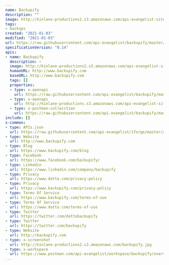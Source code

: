 ```yaml
---
name: Backupify
description: ""
image: http://kinlane-productions2.s3.amazonaws.com/api-evangelist-site/company/logos/backupify-review-300x300.png
tags:
- backups
created: "2021-01-03"
modified: "2021-01-03"
url: https://raw.githubusercontent.com/api-evangelist/backupify/master/apis.json
specificationVersion: "0.14"
apis:
- name: Backupify
  description: ~
  image: http://kinlane-productions2.s3.amazonaws.com/api-evangelist-site/company/logos/backupify-review-300x300.png
  humanURL: http://www.backupify.com
  baseURL: http://www.backupify.com
  tags: []
  properties:
  - type: x-openapi
    url: https://raw.githubusercontent.com/api-evangelist/backupify/master/backupify-openapi.json
  - type: x-openapi
    url: http://kinlane-productions.s3.amazonaws.com/api-evangelist-site/company/openapis/backupify.json
  - type: x-postman-collecction
    url: https://raw.githubusercontent.com/api-evangelist/backupify/master/backupify-postman-collection.json
include: []
x-common:
- type: APIs.json
  url: https://raw.githubusercontent.com/api-evangelist/1forge/master/apis.json
- type: Website
  url: http://www.backupify.com
- type: Blog
  url: https://www.backupify.com/blog
- type: Facebook
  url: https://www.facebook.com/backupify/
- type: Linkedin
  url: https://www.linkedin.com/company/backupify
- type: Privacy
  url: https://www.datto.com/privacy-policy
- type: Privacy
  url: https://www.backupify.com/privacy-policy
- type: Terms Of Service
  url: https://www.backupify.com/terms-of-use
- type: Terms Of Service
  url: https://www.datto.com/terms-of-use
- type: Twitter
  url: https://twitter.com/dattobackupify
- type: Twitter
  url: https://twitter.com/backupify
- type: Website
  url: http://backupify.com
- type: x-screenshot
  url: http://kinlane-productions2.s3.amazonaws.com/backupify.jpg
- type: x-workspace
  url: https://www.postman.com/api-evangelist/workspace/backupify/overview
...
```

